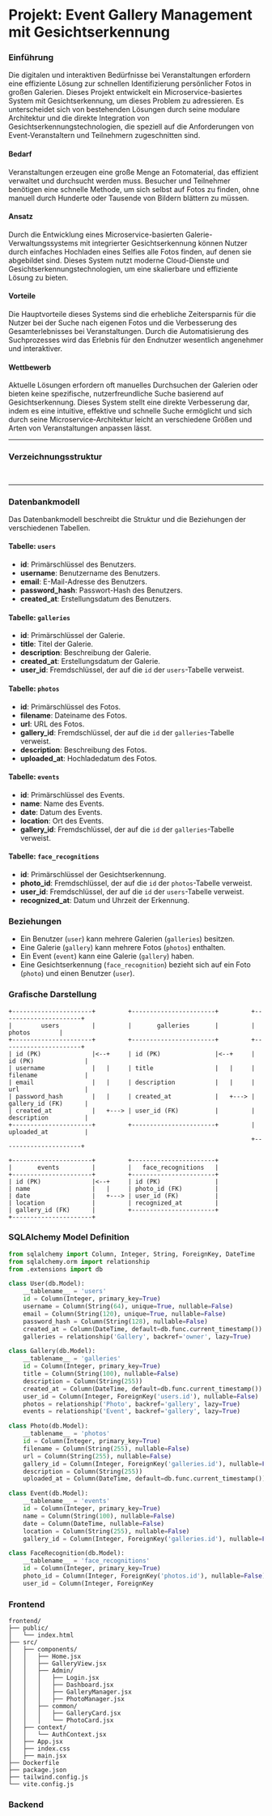 # Projekt: Event Gallery Management mit Gesichtserkennung

### Einführung

Die digitalen und interaktiven Bedürfnisse bei Veranstaltungen erfordern eine effiziente Lösung zur schnellen Identifizierung persönlicher Fotos in großen Galerien. Dieses Projekt entwickelt ein Microservice-basiertes System mit Gesichtserkennung, um dieses Problem zu adressieren. Es unterscheidet sich von bestehenden Lösungen durch seine modulare Architektur und die direkte Integration von Gesichtserkennungstechnologien, die speziell auf die Anforderungen von Event-Veranstaltern und Teilnehmern zugeschnitten sind.

#### Bedarf

Veranstaltungen erzeugen eine große Menge an Fotomaterial, das effizient verwaltet und durchsucht werden muss. Besucher und Teilnehmer benötigen eine schnelle Methode, um sich selbst auf Fotos zu finden, ohne manuell durch Hunderte oder Tausende von Bildern blättern zu müssen.

#### Ansatz

Durch die Entwicklung eines Microservice-basierten Galerie-Verwaltungssystems mit integrierter Gesichtserkennung können Nutzer durch einfaches Hochladen eines Selfies alle Fotos finden, auf denen sie abgebildet sind. Dieses System nutzt moderne Cloud-Dienste und Gesichtserkennungstechnologien, um eine skalierbare und effiziente Lösung zu bieten.

#### Vorteile

Die Hauptvorteile dieses Systems sind die erhebliche Zeitersparnis für die Nutzer bei der Suche nach eigenen Fotos und die Verbesserung des Gesamterlebnisses bei Veranstaltungen. Durch die Automatisierung des Suchprozesses wird das Erlebnis für den Endnutzer wesentlich angenehmer und interaktiver.

#### Wettbewerb

Aktuelle Lösungen erfordern oft manuelles Durchsuchen der Galerien oder bieten keine spezifische, nutzerfreundliche Suche basierend auf Gesichtserkennung. Dieses System stellt eine direkte Verbesserung dar, indem es eine intuitive, effektive und schnelle Suche ermöglicht und sich durch seine Microservice-Architektur leicht an verschiedene Größen und Arten von Veranstaltungen anpassen lässt.

---

### Verzeichnungsstruktur

```plaintext


```

---

### Datenbankmodell

Das Datenbankmodell beschreibt die Struktur und die Beziehungen der verschiedenen Tabellen.

#### Tabelle: `users`

- **id**: Primärschlüssel des Benutzers.
- **username**: Benutzername des Benutzers.
- **email**: E-Mail-Adresse des Benutzers.
- **password_hash**: Passwort-Hash des Benutzers.
- **created_at**: Erstellungsdatum des Benutzers.

#### Tabelle: `galleries`

- **id**: Primärschlüssel der Galerie.
- **title**: Titel der Galerie.
- **description**: Beschreibung der Galerie.
- **created_at**: Erstellungsdatum der Galerie.
- **user_id**: Fremdschlüssel, der auf die `id` der `users`-Tabelle verweist.

#### Tabelle: `photos`

- **id**: Primärschlüssel des Fotos.
- **filename**: Dateiname des Fotos.
- **url**: URL des Fotos.
- **gallery_id**: Fremdschlüssel, der auf die `id` der `galleries`-Tabelle verweist.
- **description**: Beschreibung des Fotos.
- **uploaded_at**: Hochladedatum des Fotos.

#### Tabelle: `events`

- **id**: Primärschlüssel des Events.
- **name**: Name des Events.
- **date**: Datum des Events.
- **location**: Ort des Events.
- **gallery_id**: Fremdschlüssel, der auf die `id` der `galleries`-Tabelle verweist.

#### Tabelle: `face_recognitions`

- **id**: Primärschlüssel der Gesichtserkennung.
- **photo_id**: Fremdschlüssel, der auf die `id` der `photos`-Tabelle verweist.
- **user_id**: Fremdschlüssel, der auf die `id` der `users`-Tabelle verweist.
- **recognized_at**: Datum und Uhrzeit der Erkennung.

### Beziehungen

- Ein Benutzer (`user`) kann mehrere Galerien (`galleries`) besitzen.
- Eine Galerie (`gallery`) kann mehrere Fotos (`photos`) enthalten.
- Ein Event (`event`) kann eine Galerie (`gallery`) haben.
- Eine Gesichtserkennung (`face_recognition`) bezieht sich auf ein Foto (`photo`) und einen Benutzer (`user`).

### Grafische Darstellung

```plaintext
+----------------------+         +-----------------------+         +----------------------+
|        users         |         |       galleries       |         |        photos        |
+----------------------+         +-----------------------+         +----------------------+
| id (PK)              |<--+     | id (PK)               |<--+     | id (PK)              |
| username             |   |     | title                 |   |     | filename             |
| email                |   |     | description           |   |     | url                  |
| password_hash        |   |     | created_at            |   +---> | gallery_id (FK)      |
| created_at           |   +---> | user_id (FK)          |         | description          |
+----------------------+         +-----------------------+         | uploaded_at          |
                                                                   +----------------------+

+----------------------+         +-----------------------+
|       events         |         |   face_recognitions   |
+----------------------+         +-----------------------+
| id (PK)              |<--+     | id (PK)               |
| name                 |   |     | photo_id (FK)         |
| date                 |   +---> | user_id (FK)          |
| location             |         | recognized_at         |
| gallery_id (FK)      |         +-----------------------+
+----------------------+
```

### SQLAlchemy Model Definition

```python
from sqlalchemy import Column, Integer, String, ForeignKey, DateTime
from sqlalchemy.orm import relationship
from .extensions import db

class User(db.Model):
    __tablename__ = 'users'
    id = Column(Integer, primary_key=True)
    username = Column(String(64), unique=True, nullable=False)
    email = Column(String(120), unique=True, nullable=False)
    password_hash = Column(String(128), nullable=False)
    created_at = Column(DateTime, default=db.func.current_timestamp())
    galleries = relationship('Gallery', backref='owner', lazy=True)

class Gallery(db.Model):
    __tablename__ = 'galleries'
    id = Column(Integer, primary_key=True)
    title = Column(String(100), nullable=False)
    description = Column(String(255))
    created_at = Column(DateTime, default=db.func.current_timestamp())
    user_id = Column(Integer, ForeignKey('users.id'), nullable=False)
    photos = relationship('Photo', backref='gallery', lazy=True)
    events = relationship('Event', backref='gallery', lazy=True)

class Photo(db.Model):
    __tablename__ = 'photos'
    id = Column(Integer, primary_key=True)
    filename = Column(String(255), nullable=False)
    url = Column(String(255), nullable=False)
    gallery_id = Column(Integer, ForeignKey('galleries.id'), nullable=False)
    description = Column(String(255))
    uploaded_at = Column(DateTime, default=db.func.current_timestamp())

class Event(db.Model):
    __tablename__ = 'events'
    id = Column(Integer, primary_key=True)
    name = Column(String(100), nullable=False)
    date = Column(DateTime, nullable=False)
    location = Column(String(255), nullable=False)
    gallery_id = Column(Integer, ForeignKey('galleries.id'), nullable=False)

class FaceRecognition(db.Model):
    __tablename__ = 'face_recognitions'
    id = Column(Integer, primary_key=True)
    photo_id = Column(Integer, ForeignKey('photos.id'), nullable=False)
    user_id = Column(Integer, ForeignKey
```
### Frontend
```plaintext
frontend/
├── public/
│   └── index.html
├── src/
│   ├── components/
│   │   ├── Home.jsx
│   │   ├── GalleryView.jsx
│   │   ├── Admin/
│   │   │   ├── Login.jsx
│   │   │   ├── Dashboard.jsx
│   │   │   ├── GalleryManager.jsx
│   │   │   ├── PhotoManager.jsx
│   │   ├── common/
│   │   │   ├── GalleryCard.jsx
│   │   │   └── PhotoCard.jsx
│   ├── context/
│   │   └── AuthContext.jsx
│   ├── App.jsx
│   ├── index.css
│   ├── main.jsx
├── Dockerfile
├── package.json
├── tailwind.config.js
└── vite.config.js
```


### Backend
    